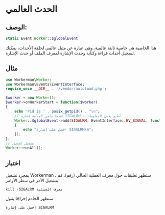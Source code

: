 # الحدث العالمي

## الوصف:
```php
static Event Worker::$globalEvent
```

هذا الخاصية هي خاصية ثابتة عالمية، وهي عبارة عن مثيل عالمي لحلقة الأحداث، يمكنك تسجيل أحداث قراءة وكتابة وحدث الإشارة لمعرف الملف أو حدث الإشارة.


## مثال

```php
use Workerman\Worker;
use Workerman\Events\EventInterface;
require_once __DIR__ . '/vendor/autoload.php';

$worker = new Worker();
$worker->onWorkerStart = function($worker)
{
    echo 'Pid is ' . posix_getpid() . "\n";
    // عندما يتلقى العملية إشارة SIGALRM ، اطبع بعض المعلومات
    Worker::$globalEvent->add(SIGALRM, EventInterface::EV_SIGNAL, function()
    {
        echo "احصل على إشارة SIGALRM\n";
    });
};
// تشغيل العامل
Worker::runAll();
```

## اختبار
بمجرد تشغيل Workerman ، ستظهر تعليقات حول معرف العملية الحالي (رقم). قم بتشغيل الأمر في سطر الأوامر
``` 
kill -SIGALRM معرف العملية
``` 
ستظهر الخادم إخراجًا يقول
```
احصل على إشارة SIGALRM
```
